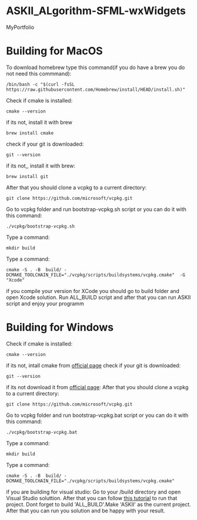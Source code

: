 # ASKII_ALgorithm-SFML-wxWidgets
MyPortfolio

# Building for MacOS  
To download homebrew type this command(if you do have a brew you do not need this commmand): 
```console
/bin/bash -c "$(curl -fsSL https://raw.githubusercontent.com/Homebrew/install/HEAD/install.sh)"
```
Check if cmake is installed:
```console
cmake --version
```
if its not, install it with brew
```console
brew install cmake
```
check if your git is downloaded:
```console
git --version
```
if its not,, install it with brew:
```console
brew install git
```
After that you should clone a vcpkg to a current directory:
```console
git clone https://github.com/microsoft/vcpkg.git
```
Go to vcpkg folder and run bootstrap-vcpkg.sh script or you can do it with this command:
```console
./vcpkg/bootstrap-vcpkg.sh
```
Type a command:
```console
mkdir build
```
Type a command:
```console
cmake -S . -B  build/ -DCMAKE_TOOLCHAIN_FILE="./vcpkg/scripts/buildsystems/vcpkg.cmake"  -G "Xcode"
```

if you compile your version for XCode you should go to build folder and open Xcode solution. Run ALL_BUILD script and after that you can run ASKII script and enjoy your programm
# Building for Windows

Check if cmake is installed:
```console
cmake --version
```
if its not, intall cmake from [official page](https://cmake.org/download/)
check if your git is downloaded:
```console
git --version
```
if its not download it from [official page](https://git-scm.com/downloads):
After that you should clone a vcpkg to a current directory:
```console
git clone https://github.com/microsoft/vcpkg.git
```
Go to vcpkg folder and run bootstrap-vcpkg.bat script or you can do it with this command:
```console
./vcpkg/bootstrap-vcpkg.bat
```
Type a command:
```console
mkdir build
```
Type a command:
```console
cmake -S . -B  build/ -DCMAKE_TOOLCHAIN_FILE="./vcpkg/scripts/buildsystems/vcpkg.cmake" 
```

if you are building for visual studio:
Go to your /build directory and open Visual Studio soluttion.
After that you can follow [this tutorial](https://simpleitk.readthedocs.io/en/v2.1.0/buildingWindows.html) to run that project. Dont forget to build 'ALL_BUILD'.Make 'ASKII' as the current project. After that you can run you solution and be happy with your result.
